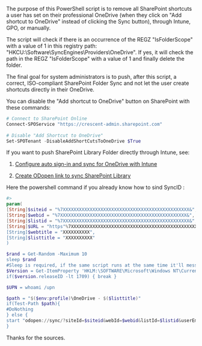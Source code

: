 
The purpose of this PowerShell script is to remove all SharePoint shortcuts a user has set on their professional OneDrive (when they click on "Add shortcut to OneDrive" instead of clicking the Sync button), through Intune, GPO, or manually.

The script will check if there is an occurrence of the REGZ "IsFolderScope" with a value of 1 in this registry path: "HKCU:\Software\SyncEngines\Providers\OneDrive". If yes, it will check the path in the REGZ "IsFolderScope" with a value of 1 and finally delete the folder.

The final goal for system administrators is to push, after this script, a correct, ISO-compliant SharePoint Folder Sync and not let the user create shortcuts directly in their OneDrive.

You can disable the "Add shortcut to OneDrive" button on SharePoint with these commands: 

```powershell
# Connect to SharePoint Online
Connect-SPOService "https://crescent-admin.sharepoint.com"
 
# Disable "Add Shortcut to OneDrive"
Set-SPOTenant -DisableAddShortCutsToOneDrive $True
```
If you want to push SharePoint Library Folder directly through Intune, see:

1. [Configure auto sign-in and sync for OneDrive with Intune](https://mrshannon.wordpress.com/2020/07/20/configure-auto-sign-in-and-sync-for-onedrive-with-intune/)

2. [Create ODopen link to sync SharePoint Library](https://fabozzi.net/create-odopen-link-to-sync-sharepoint-library/)

Here the powershell command if you already know how to sind SyncID : 

```powershell
#>
param(
[String]$siteid = "%7XXXXXXXXXXXXXXXXXXXXXXXXXXXXXXXXXXXXXXXXXXXXXXX&",
[String]$webid = "%7XXXXXXXXXXXXXXXXXXXXXXXXXXXXXXXXXXXXXXXXXXXXXXX&",
[String]$listid = "%7XXXXXXXXXXXXXXXXXXXXXXXXXXXXXXXXXXXXXXXXXXXXXXX&",
[String]$URL = "https"%7XXXXXXXXXXXXXXXXXXXXXXXXXXXXXXXXXXXXXXXXXXXXXXX&",
[String]$webtitle = "XXXXXXXXXX",
[String]$listtitle = "XXXXXXXXXX"
)

$rand = Get-Random -Maximum 10
sleep $rand
#Sleep is required, if the same script runs at the same time it'll mess up the configuration.
$Version = Get-ItemProperty 'HKLM:\SOFTWARE\Microsoft\Windows NT\CurrentVersion' -Name ReleaseID | Select-Object ReleaseID
if($version.releaseID -lt 1709) { break }

$UPN = whoami /upn

$path = "$($env:profile)\OneDrive - $($listtitle)"
if(Test-Path $path){
#DoNothing
} else {
start "odopen://sync/?siteId=$siteid&webId=$webid&listId=$listid&userEmail=$upn&webUrl=$URL&webtitle=$webtitle&listtitle=$listtitle"
}
```

Thanks for the sources.
